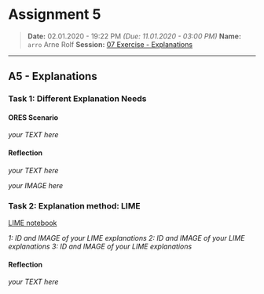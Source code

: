 # Assignment 5
> **Date:** 02.01.2020 - 19:22 PM *(Due: 11.01.2020 - 03:00 PM)*
> **Name:** `arro` Arne Rolf
> **Session:** [07 Exercise - Explanations](https://github.com/FUB-HCC/hcds-winter-2020/wiki/07_exercise)   
----

## A5 - Explanations

### Task 1: Different Explanation Needs

#### ORES Scenario
_your TEXT here_

#### Reflection
_your TEXT here_

_your IMAGE here_

### Task 2: Explanation method: LIME

[LIME notebook]()

_1: ID and IMAGE of your LIME explanations_
_2: ID and IMAGE of your LIME explanations_
_3: ID and IMAGE of your LIME explanations_

#### Reflection
_your TEXT here_